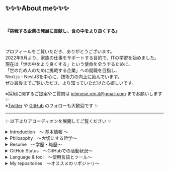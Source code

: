 ## ✨✨✨About me✨✨✨

<br>

**『挑戦する企業の発展に貢献し、世の中をより良くする』**

<br>

プロフィールをご覧いただき、ありがとうございます。  
2022年9月より、家族の仕事をサポートする目的で、ITの学習を始めました。  
現在は「世の中をより良くする」という使命を全うするために、  
「世のため人のために挑戦する企業」への就職を目指し、  
Next.js・NestJSを中心に、技術力の向上に励んでいます。  
ぜひ最後までご覧いただき、より知っていただけたら嬉しいです。

※採用に関するご提案やご質問は ichinose.ren.it@gmail.com までお願いします ✨  
※[Twitter](https://twitter.com/Ren_Ichinose_IT) や [GitHub](https://github.com/ren-ichinose) のフォローも大歓迎です ✨

---

✨ 以下よりアコーディオンを展開してご覧ください ✨

<details>

<summary>Introduction　〜 基本情報 〜</summary>　　

- 名前：　一ノ瀬 蓮 (Ichinose Ren)
- 年齢：　 27歳
- 居住地：　東京・千葉
- スキル：　 TypeScript・Next.js・NestJS
- 連絡先：　ichinose.ren.it@gmail.com
- SNS：　https://twitter.com/Ren_Ichinose_IT

---

</details>

<details>

<summary>Philosophy　〜大切にする哲学〜</summary>　　

**✨Mission**  
_〜世のため、人のため、自分のため〜_  
企業が描く未来の実現に貢献し、企様の事業の発展を通じて世の中をより良くする。

**✨Vision**  
_〜高き志で道を切り拓く〜_  
人と技術を磨き、エンジニアとしての価値を高めるとともに、企業の期待に応えてゆく。

**✨Values**  
良心に従う。  
追求心をもって最善を尽くす。  
周りの人を大切にする。  
自分を認め尊び愛する。  
夢を描き夢を追いかける。

---

</details>

<details>

<summary>Resume　〜学歴・職歴〜</summary>　　

|**略歴**||
|---|---|
|2014年 〜 2015年|調理師専門学校に入学<br>料理の華やかさに憧れを抱き、西洋料理を専攻する。|
|2015年 〜 2016年|通信系営業会社に入社<br>人として成長したいとの想いで営業職を志願する。電話によるアポイントメント獲得業務に従事し、入社から5ヶ月で50名規模の組織で成績最優秀者となる。以降、管理職として契約締結業務と営業チームのマネージメント業務に従事する。|
|2016年 〜 2018年|個人事業主として営業代行事業を開業<br>営業という仕事を通じて、働くことの面白さを多くの人に伝えたいという想いで事業を立ち上げる。法人向け・個人向け問わず、様々な商材の営業代行のサービスを展開する。|
|2018年 〜 現在|総合卸商社を設立し、代表取締役に就任<br>日用品・事務用品・防災用品など、豊富な種類の商品の卸売を通じて、お客様企業の購買コストの削減に貢献する事業を展開する。また、経営、法務、経理、営業、事務など、卸売事業に関わる全ての業務に従事している。|

---

</details>

<details>

<summary>GitHub Status　〜GitHubでの活動状況〜</summary><br>

<picture>
<source 
  srcset="https://github-readme-stats.vercel.app/api?username=ren-ichinose&show_icons=true&hide_border=true&theme=transparent&title_color=fff&text_color=fff&text_bold=false&count_private=true&hide=stars,contribs"
  media="(prefers-color-scheme: dark)"
/>
<source
  srcset="https://github-readme-stats.vercel.app/api?username=ren-ichinose&show_icons=true&hide_border=true&text_bold=false&count_private=true&hide=stars,contribs"
  media="(prefers-color-scheme: light), (prefers-color-scheme: no-preference)"
/>
<img src="https://github-readme-stats.vercel.app/api?username=ren-ichinose&show_icons=true&hide_border=true&text_bold=false&count_private=true&hide=stars,contribs" />
</picture>

<picture>
<source 
  srcset="https://github-readme-stats.vercel.app/api/top-langs/?username=ren-ichinose&show_icons=true&hide_border=true&theme=transparent&title_color=fff&text_color=fff&layout=compact&hide=html,css,pug"
  media="(prefers-color-scheme: dark)"
/>
<source
  srcset="https://github-readme-stats.vercel.app/api/top-langs/?username=ren-ichinose&show_icons=true&hide_border=true&layout=compact&hide=html,css,pug"
  media="(prefers-color-scheme: light), (prefers-color-scheme: no-preference)"
/>
<img align=top src="https://github-readme-stats.vercel.app/api/top-langs/?username=ren-ichinose&show_icons=true&hide_border=true&layout=compact&hide=html,css,pug" />
</picture>

---

</details>

<details>

<summary>Language & tool　〜使用言語とツール〜</summary>　　

[![My Skills](https://skillicons.dev/icons?i=js,ts,react,next,nodejs,nest,mysql,postgres,docker,linux,git&theme=dark)](https://skillicons.dev)

---

</details>

<details>

<summary>My repositories　〜オススメのリポジトリ〜</summary><br>

<a href="https://github.com/ren-ichinose/230213_NestJS_Nextjs_learning">
<picture>
<source 
  srcset="https://github-readme-stats.vercel.app/api/pin/?username=ren-ichinose&theme=transparent&title_color=fff&text_color=fff&repo=230213_NestJS_Nextjs_learning"
  media="(prefers-color-scheme: dark)"
/>
<source
  srcset="https://github-readme-stats.vercel.app/api/pin/?username=ren-ichinose&repo=230213_NestJS_Nextjs_learning"
  media="(prefers-color-scheme: light), (prefers-color-scheme: no-preference)"
/>
<img align=top src="https://github.com/ren-ichinose/230213_NestJS_Nextjs_learning" />
</picture>
</a>

<a href="https://github.com/ren-ichinose/230223_Nextjs_Supabase_learning">
<picture>
<source 
  srcset="https://github-readme-stats.vercel.app/api/pin/?username=ren-ichinose&theme=transparent&title_color=fff&text_color=fff&repo=230223_Nextjs_Supabase_learning"
  media="(prefers-color-scheme: dark)"
/>
<source
  srcset="https://github-readme-stats.vercel.app/api/pin/?username=ren-ichinose&repo=230223_Nextjs_Supabase_learning"
  src
  media="(prefers-color-scheme: light), (prefers-color-scheme: no-preference)"
/>
<img align=top src="https://github.com/ren-ichinose/230223_Nextjs_Supabase_learning" />
</picture>
</a>

---

</details>
